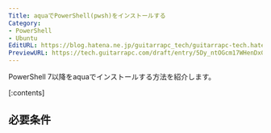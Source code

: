 ```yaml
---
Title: aquaでPowerShell(pwsh)をインストールする
Category:
- PowerShell
- Ubuntu
EditURL: https://blog.hatena.ne.jp/guitarrapc_tech/guitarrapc-tech.hatenablog.com/atom/entry/6802418398319595479
PreviewURL: https://tech.guitarrapc.com/draft/entry/5Dy_ntOGcm17WHenDxGFQ0FbOkE
---
```


PowerShell 7以降をaquaでインストールする方法を紹介します。

[:contents]

## 必要条件
